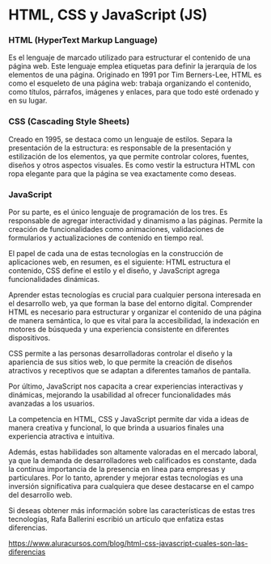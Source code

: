 # HTML, CSS y JavaScript (JS)
### HTML (HyperText Markup Language) 
Es el lenguaje de marcado utilizado para estructurar el contenido de una página web. Este lenguaje emplea etiquetas para definir la jerarquía de los elementos de una página. Originado en 1991 por Tim Berners-Lee, HTML es como el esqueleto de una página web: trabaja organizando el contenido, como títulos, párrafos, imágenes y enlaces, para que todo esté ordenado y en su lugar.

### CSS (Cascading Style Sheets)
Creado en 1995, se destaca como un lenguaje de estilos. Separa la presentación de la estructura: es responsable de la presentación y estilización de los elementos, ya que permite controlar colores, fuentes, diseños y otros aspectos visuales. Es como vestir la estructura HTML con ropa elegante para que la página se vea exactamente como deseas.

### JavaScript
Por su parte, es el único lenguaje de programación de los tres. Es responsable de agregar interactividad y dinamismo a las páginas. Permite la creación de funcionalidades como animaciones, validaciones de formularios y actualizaciones de contenido en tiempo real.

El papel de cada una de estas tecnologías en la construcción de aplicaciones web, en resumen, es el siguiente: HTML estructura el contenido, CSS define el estilo y el diseño, y JavaScript agrega funcionalidades dinámicas.

Aprender estas tecnologías es crucial para cualquier persona interesada en el desarrollo web, ya que forman la base del entorno digital. Comprender HTML es necesario para estructurar y organizar el contenido de una página de manera semántica, lo que es vital para la accesibilidad, la indexación en motores de búsqueda y una experiencia consistente en diferentes dispositivos.

CSS permite a las personas desarrolladoras controlar el diseño y la apariencia de sus sitios web, lo que permite la creación de diseños atractivos y receptivos que se adaptan a diferentes tamaños de pantalla.

Por último, JavaScript nos capacita a crear experiencias interactivas y dinámicas, mejorando la usabilidad al ofrecer funcionalidades más avanzadas a los usuarios.

La competencia en HTML, CSS y JavaScript permite dar vida a ideas de manera creativa y funcional, lo que brinda a usuarios finales una experiencia atractiva e intuitiva.

Además, estas habilidades son altamente valoradas en el mercado laboral, ya que la demanda de desarrolladores web calificados es constante, dada la continua importancia de la presencia en línea para empresas y particulares. Por lo tanto, aprender y mejorar estas tecnologías es una inversión significativa para cualquiera que desee destacarse en el campo del desarrollo web.

Si deseas obtener más información sobre las características de estas tres tecnologías, Rafa Ballerini escribió un artículo que enfatiza estas diferencias.

https://www.aluracursos.com/blog/html-css-javascript-cuales-son-las-diferencias